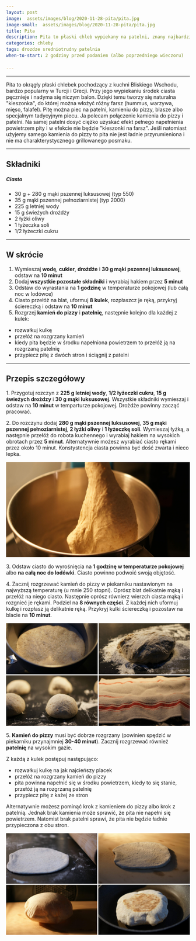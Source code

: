 ```yaml
---
layout: post
image:  assets/images/blog/2020-11-28-pita/pita.jpg
image-small:  assets/images/blog/2020-11-28-pita/pita.jpg
title: Pita
description: Pita to płaski chleb wypiekany na patelni, znany najbardziej z kuchni tureckiej, greckiej i kuchni bliskiego wschodu.
categories: chleby
tags: drozdze sredniotrudny patelnia
when-to-start: 2 godziny przed podaniem (albo poprzedniego wieczoru)

---
```


-----

Pita to okrągły płaski chlebek pochodzący z kuchni Bliskiego Wschodu, bardzo popularny w Turcji i Grecji. Przy jego wypiekaniu środek ciasta pęcznieje i nadyma się niczym balon. Dzięki temu tworzy się naturalna "kieszonka", do której można włożyć różny farsz (hummus, warzywa, mięso, falafel). Pitę można piec na patelni, kamieniu do pizzy, blasze albo specjalnym tadycyjnym piecu. Ja polecam połączenie kamienia do pizzy i patelni. Na samej patelni dosyć ciężko uzyskać efekt pełnego napełnienia powietrzem pity i w efekcie nie będzie "kieszonki na farsz". Jeśli natomiast użyjemy samego kamienia do pizzy to pita nie jest ładnie przyrumieniona i nie ma charakterystycznego grillowanego posmaku.

-----

## Składniki

##### Ciasto

* 30 g + 280 g mąki pszennej luksusowej (typ 550)
* 35 g mąki pszennej pełnoziarnistej (typ 2000)
* 225 g letniej wody
* 15 g świeżych drożdży
* 2 łyżki oliwy
* 1 łyżeczka soli
* 1/2 łyżeczki cukru

-----

## W skrócie

1. Wymieszaj **wodę**, **cukier**, **drożdże** i **30 g mąki pszennej luksusowej**, odstaw na **10 minut**
2. Dodaj **wszystkie pozostałe składniki** i wyrabiaj hakiem przez **5 minut**
3. Odstaw do wyrastania na **1 godzinę** w temperaturze pokojowej (lub całą noc w lodówce)
4. Ciasto przełóż na blat, uformuj **8 kulek**, rozpłaszcz je ręką, przykryj ściereczką i odstaw na **10 minut**
5. Rozgrzej **kamień do pizzy** i **patelnię**, następnie kolejno dla każdej z kulek:
  * rozwałkuj kulkę
  * przełóż na rozgrzany kamień
  * kiedy pita będzie w środku napełniona powietrzem to przełóż ją na rozgrzaną patelnię
  * przypiecz pitę z dwóch stron i ściągnij z patelni

-----

## Przepis szczegółowy

1\. Przygotuj rozczyn z **225 g letniej wody**, **1/2 łyżeczki cukru**, **15 g świeżych drożdzy** i **30 g mąki luksusowej**. Wszystkie składniki wymieszaj i odstaw na **10 minut** w temparturze pokojowej. Drożdże powinny zacząć pracować.

2\. Do rozczynu dodaj **280 g mąki pszennej luksusowej**, **35 g mąki pszennej pełnoziarnistej**, **2 łyżki oliwy** i **1 łyżeczkę soli**. Wymieszaj łyżką, a następnie przełóż do robota kuchennego i wyrabiaj hakiem na wysokich obrotach przez **5 minut**. Alternatywnie możesz wyrabiać ciasto rękami przez około 10 minut. Konstystencja ciasta powinna być dość zwarta i nieco lepka.

![Pita - mieszanie](/assets/images/blog/2020-11-28-pita/pita-mieszanie.jpg)

3\. Odstaw ciasto do wyrośnięcia na **1 godzinę w temperaturze pokojowej** albo **na całą noc do lodówki**. Ciasto powinno podwoić swoją objętość. 

4\. Zacznij rozgrzewać kamień do pizzy w piekarniku nastawionym na najwyższą temperaturę (u mnie 250 stopni). Oprósz blat delikatnie mąką i przełóż na niego ciasto. Następnie oprósz równierz wierzch ciasta mąką i rozgnieć je rękami. Podziel na **8 równych części**. Z każdej nich uformuj kulkę i rozpłasz ją delikatnie ręką. Przykryj kulki ściereczką i pozostaw na blacie na **10 minut**.

![Pita - przygotowanie](/assets/images/blog/2020-11-28-pita/pita-przygotowanie.jpg)

5\. **Kamień do pizzy** musi być dobrze rozgrzany (powinien spędzić w piekarniku przynajmniej **30-40 minut**). Zacznij rozgrzewać również **patelnię** na wysokim gazie.

Z każdą z kulek postępuj następująco:
* rozwałkuj kulkę na jak najcieńszy placek
* przełóż na rozgrzany kamień do pizzy
* pita powinna napełnić się w środku powietrzem, kiedy to się stanie, przełóż ją na rozgrzaną patelnię
* przypiecz pitę z każej ze stron

Alternatywnie możesz pominąć krok z kamieniem do pizzy albo krok z patelnią. Jednak brak kamienia może sprawić, że pita nie napełni się powietrzem. Natomist brak patelni sprawi, że pita nie będzie ładnie przypieczona z obu stron.

![Pita - pieczenie](/assets/images/blog/2020-11-28-pita/pita-pieczenie.jpg)